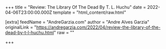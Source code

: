 
+++
title = "Review: The Library Of The Dead By T. L. Huchu"
date = 2022-04-06T23:00:00.000Z
template = "html_content/raw.html"

[extra]
feedName = "AndreGarzia.com"
author = "Andre Alves Garzia"
originalLink = "https://andregarzia.com/2022/04/review-the-library-of-the-dead-by-t-l-huchu.html"
raw = ""

+++

